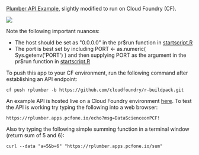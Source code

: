 [Plumber API Example](https://www.rplumber.io/), slightly modified to run on Cloud Foundry (CF). 

![](https://github.com/pivotalsoftware/cf-r-plumber/blob/misc/Screen%20Shot%202019-04-01%20at%203.48.13%20PM.png)

Note the following important nuances:
* The host should be set as "0.0.0.0" in the pr$run function in [startscript.R](https://github.com/pivotalsoftware/cf-r-plumber/blob/master/startscript.R)
* The port is best set by including PORT <- as.numeric( Sys.getenv('PORT') ) and then supplying PORT as the argument in the pr$run function in [startscript.R](https://github.com/pivotalsoftware/cf-r-plumber/blob/master/startscript.R)

To push this app to your CF environment, run the following command after establishing an API endpoint:
```
cf push rplumber -b https://github.com/cloudfoundry/r-buildpack.git
```

An example API is hosted live on a Cloud Foundry environment [here](https://rplumber.apps.pcfone.io/).  To test the API is working try typing the following into a web browser:
```
https://rplumber.apps.pcfone.io/echo?msg=DataScienceonPCF!
```

Also try typing the following simple summing function in a terminal window (return sum of 5 and 6):
```
curl --data "a=5&b=6" "https://rplumber.apps.pcfone.io/sum"
```
